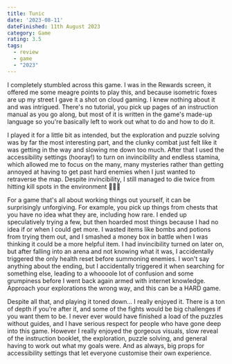 ```yaml
---
title: Tunic
date: '2023-08-11'
dateFinished: 11th August 2023
category: Game
rating: 3.5
tags:
  - review
  - game
  - "2023"
---
```


I completely stumbled across this game. I was in the Rewards screen, it offered me some meagre points to play this, and because isometric foxes are up my street I gave it a shot on cloud gaming. I knew nothing about it and was intrigued. There's no tutorial, you pick up pages of an instruction manual as you go along, but most of it is written in the game's made-up language so you're basically left to work out what to do and how to do it.

I played it for a little bit as intended, but the exploration and puzzle solving was by far the most interesting part, and the clunky combat just felt like it was getting in the way and slowing me down too much. After that I used the accessibility settings (hooray!) to turn on invincibility and endless stamina, which allowed me to focus on the many, many mysteries rather than getting annoyed at having to get past hard enemies when I just wanted to retraverse the map. Despite invincibility, I still managed to die twice from hitting kill spots in the environment 🤷🏻‍♀️

For a game that's all about working things out yourself, it can be surprisingly unforgiving. For example, you pick up things from chests that you have no idea what they are, including how rare. I ended up speculatively trying a few, but then hoarded most things because I had no idea if or when I could get more. I wasted items like bombs and potions from trying them out, and I smashed a money box in battle when I was thinking it could be a more helpful item. I had invincibility turned on later on, but after falling into an arena and not knowing what it was, I accidentally triggered the only health reset before summoning enemies. I won't say anything about the ending, but I accidentally triggered it when searching for something else, leading to a whoooole lot of confusion and some grumpiness before I went back again armed with internet knowledge. Approach your explorations the wrong way, and this can be a HARD game.

Despite all that, and playing it toned down... I really enjoyed it. There is a ton of depth if you're after it, and some of the fights would be big challenges if you want them to be. I never ever would have finished a load of the puzzles without guides, and I have serious respect for people who have gone deep into this game. However I really enjoyed the gorgeous visuals, slow reveal of the instruction booklet, the exploration, puzzle solving, and general having to work out what my goals were. And as always, big props for accessibility settings that let everyone customise their own experience.